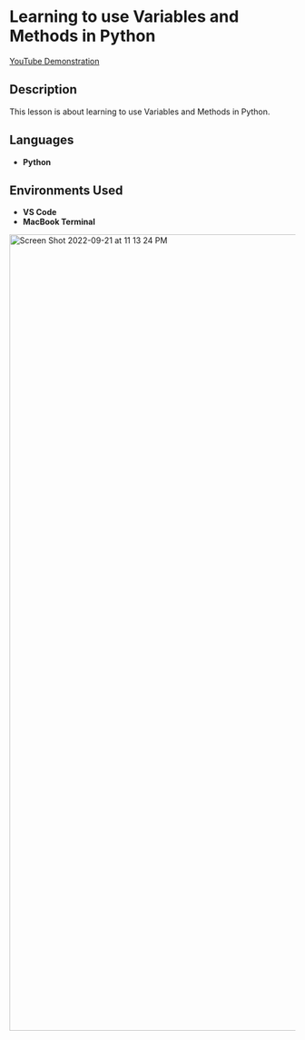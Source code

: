 <h1>Learning to use Variables and Methods in Python</h1>

[YouTube Demonstration](https://www.youtube.com/watch?v=7utwZYKweho)

<h2>Description</h2>
This lesson is about learning to use Variables and Methods in Python.
<br />


<h2>Languages</h2>

- <b>Python</b> 

<h2>Environments Used </h2>

- <b>VS Code</b>
- <b>MacBook Terminal</b>

<!-- <p align="center"> --!>
<img width="1404" alt="Screen Shot 2022-09-21 at 11 13 24 PM" src="https://user-images.githubusercontent.com/103763124/191612002-9d6de319-e19b-4b53-a0c6-04dcb0ea267e.png">
</p>

<!--
 ```diff
- text in red
+ text in green
! text in orange
# text in gray
@@ text in purple (and bold)@@
```
--!>



